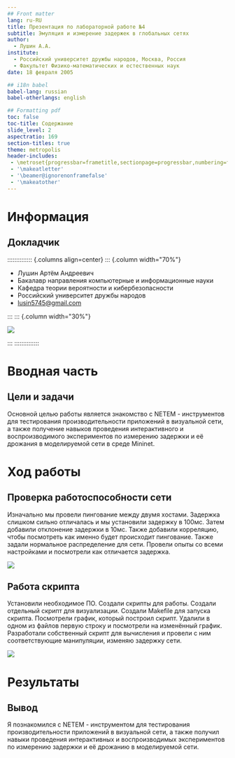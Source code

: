 ```yaml
---
## Front matter
lang: ru-RU
title: Презентация по лабораторной работе №4
subtitle: Эмуляция и измерение задержек в глобальных сетях
author:
  - Лушин А.А.
institute:
  - Российский университет дружбы народов, Москва, Россия
  - Факультет Физико-математических и естественных наук
date: 18 февраля 2005

## i18n babel
babel-lang: russian
babel-otherlangs: english

## Formatting pdf
toc: false
toc-title: Содержание
slide_level: 2
aspectratio: 169
section-titles: true
theme: metropolis
header-includes:
 - \metroset{progressbar=frametitle,sectionpage=progressbar,numbering=fraction}
 - '\makeatletter'
 - '\beamer@ignorenonframefalse'
 - '\makeatother'
---
```


# Информация

## Докладчик

:::::::::::::: {.columns align=center}
::: {.column width="70%"}

  * Лушин Артём Андреевич
  * Бакалавр направления компьютерные и информационные науки
  * Кафедра теории вероятности и кибербезопасности
  * Российский университет дружбы народов
  * [lusin5745@gmail.com](mailto:lusin5745@gmail.com)

:::
::: {.column width="30%"}

![](/home/aalushin1/study_2025-2026_/lab4/presentation/image/me.jpg)

:::
::::::::::::::

# Вводная часть

## Цели и задачи

Основной целью работы является знакомство с NETEM - инструментов для тестирования производительности приложений в визуальной сети, а также получение навыков проведения интерактивного и воспроизводимого экспериментов по измерению задержки и её дрожания в моделируемой сети в среде Mininet.

# Ход работы

## Проверка работоспособности сети

Изначально мы провели пингование между двумя хостами. Задержка слишком сильно отличалась и мы установили задержку в 100мс. Затем добавили отклонение задержки в 10мс. Также добавили корреляцию, чтобы посмотреть как именно будет происходит пингование. Также задали нормальное распределение для сети. Провели опыты со всеми настройками и посмотрели как отличается задержка. 

![](/home/aalushin1/study_2025-2026_/lab4/report/image/7.png)

## Работа скрипта

Установили необходимое ПО. Создали скрипты для работы. Создали отдельный скрипт для визуализации. Создали Makefile для запуска скрипта. Посмотрели график, который построил скрипт. Удалили в одном из файлов первую строку и посмотрели на изменённый график. Разработали собственный скрипт для вычисления и провели с ним соответствующие манипуляции, изменяю задержку сети. 

![](/home/aalushin1/study_2025-2026_/lab4/report/image/38.png)

# Результаты

## Вывод 

Я познакомился с NETEM - инструментом для тестирования производительности приложений в визуальной сети, а также получил навыки проведения интерактивных и воспроизводимых экспериментов по измерению задержки и её дрожанию в моделируемой сети. 

